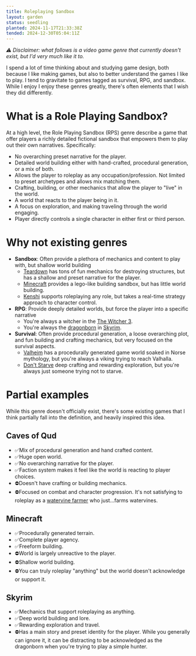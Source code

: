 ```yaml
---
title: Roleplaying Sandbox
layout: garden
status: seedling
planted: 2024-11-17T21:33:38Z
tended: 2024-12-30T05:04:11Z
---
```


_⚠️ Disclaimer: what follows is a video game genre that currently doesn't exist, but I'd very much like it to._

I spend a lot of time thinking about and studying game design, both because I like making games, but also to better understand the games I like to play. I tend to gravitate to games tagged as survival, RPG, and sandbox. While I enjoy I enjoy these genres greatly, there's often elements that I wish they did differently. 

# What is a Role Playing Sandbox?
At a high level, the Role Playing Sandbox (RPS) genre describe a game that offer players a richly detailed fictional sandbox that empowers them to play out their own narratives. Specifically:

- No overarching preset narrative for the player.
- Detailed world building either with hand-crafted, procedural generation, or a mix of both.
- Allows the player to roleplay as any occupation/profession. Not limited to preset archetypes and allows mix matching them.
- Crafting, building, or other mechanics that allow the player to "live" in the world.
- A world that reacts to the player being in it.
- A focus on exploration, and making traveling through the world engaging.
- Player directly controls a single character in either first or third person.

# Why not existing genres
- __Sandbox__: Often provide a plethora of mechanics and content to play with, but shallow world building
  - [Teardown](https://store.steampowered.com/app/1167630/Teardown/) has tons of fun mechanics for destroying structures, but has a shallow and preset narrative for the player.
  - [Minecraft](https://www.minecraft.net/en-us) provides a lego-like building sandbox, but has little world building.
  - [Kenshi](https://store.steampowered.com/app/233860/Kenshi/) supports roleplaying any role, but takes a real-time strategy approach to character control.
- __RPG__: Provide deeply detailed worlds, but force the player into a specific narrative 
  - You're always a witcher in the [The Witcher 3](https://store.steampowered.com/app/292030/The_Witcher_3_Wild_Hunt/).
  - You're always the [dragonborn](https://en.uesp.net/wiki/Lore:Dragonborn) in [Skyrim](https://store.steampowered.com/app/489830/The_Elder_Scrolls_V_Skyrim_Special_Edition/).
- __Survival__: Often provide procedural generation, a loose overarching plot, and fun building and crafting mechanics, but very focused on the survival aspects.
  - [Valheim](https://store.steampowered.com/app/892970/Valheim/) has a procedurally generated game world soaked in Norse mythology, but you're always a viking trying to reach Valhalla.
  - [Don't Starve](https://store.steampowered.com/app/219740/Dont_Starve/) deep crafting and rewarding exploration, but you're always just someone trying not to starve.

# Partial examples 
While this genre doesn't officially exist, there's some existing games that I think partially fall into the definition, and heavily inspired this idea.

## Caves of Qud
- ✅Mix of procedural generation and hand crafted content.
- ✅Huge open world.
- ✅No overarching narrative for the player.
- ✅Faction system makes it feel like the world is reacting to player choices.
- ⛔Doesn't have crafting or building mechanics.
- ⛔Focused on combat and character progression. It's not satisfying to roleplay as a [watervine farmer](https://wiki.cavesofqud.com/wiki/Watervine_farmer) who just...farms watervines.

## Minecraft
- ✅Procedurally generated terrain.
- ✅Complete player agency.
- ✅Freeform building.
- ⛔World is largely unreactive to the player.
- ⛔Shallow world building.
- ⛔You can truly roleplay "anything" but the world doesn't acknowledge or support it.

## Skyrim
- ✅Mechanics that support roleplaying as anything.
- ✅Deep world building and lore.
- ✅Rewarding exploration and travel.
- ⛔Has a main story and preset identity for the player. While you generally can ignore it, it can be distracting to be acknowledged as the dragonborn when you're trying to play a simple hunter.